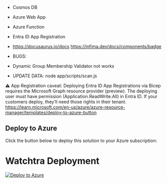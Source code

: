 - Cosmos DB
- Azure Web App
- Azure Function
- Entra ID App Registration
- https://docusaurus.io/docs
https://infima.dev/docs/components/badge

- BUGS:
- Dynamic Group Membership Validator not works


- UPDATE DATA: node app/scripts/scan.js 

⚠️ App Registration caveat:
Deploying Entra ID App Registrations via Bicep requires the Microsoft Graph resource provider (preview). The deploying user must have permission (Application.ReadWrite.All) in Entra ID. If your customers deploy, they’ll need those rights in their tenant.
https://learn.microsoft.com/en-us/azure/azure-resource-manager/templates/deploy-to-azure-button


## Deploy to Azure

Click the button below to deploy this solution to your Azure subscription:

# Watchtra Deployment

[![Deploy to Azure](https://aka.ms/deploytoazurebutton)](https://portal.azure.com/#create/Microsoft.Template/uri/https://raw.githubusercontent.com/nicowyss/watchtra/main/deployment/bicep/_main.bicep)


